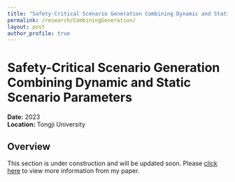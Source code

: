 ```yaml
---
title: "Safety-Critical Scenario Generation Combining Dynamic and Static Scenario Parameters"
permalink: /research/CombiningGeneration/
layout: post
author_profile: true
---
```


# Safety-Critical Scenario Generation Combining Dynamic and Static Scenario Parameters

**Date:** 2023  
**Location:** Tongji University

## Overview
This section is under construction and will be updated soon. Please [click here](http://link-to-your-paper.com) to view more information from my paper.

